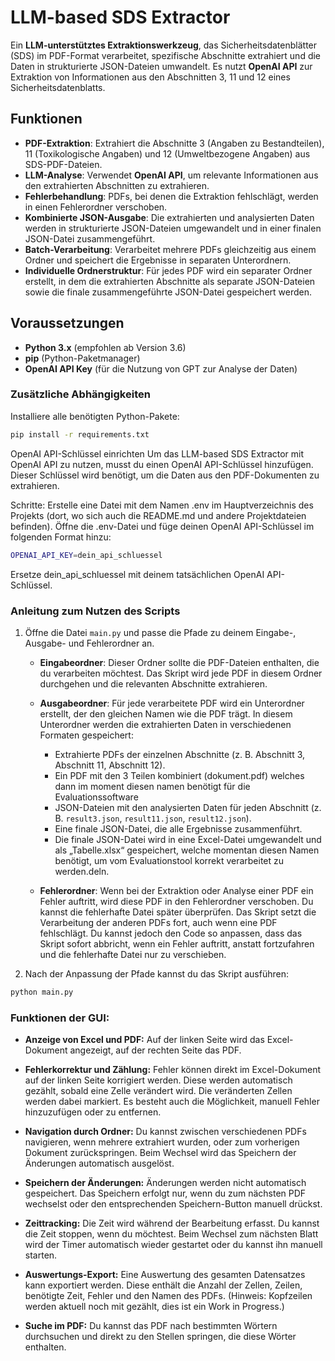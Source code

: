 # LLM-based SDS Extractor

Ein **LLM-unterstütztes Extraktionswerkzeug**, das Sicherheitsdatenblätter (SDS) im PDF-Format verarbeitet, spezifische Abschnitte extrahiert und die Daten in strukturierte JSON-Dateien umwandelt. Es nutzt **OpenAI API** zur Extraktion von Informationen aus den Abschnitten 3, 11 und 12 eines Sicherheitsdatenblatts.

## Funktionen

- **PDF-Extraktion**: Extrahiert die Abschnitte 3 (Angaben zu Bestandteilen), 11 (Toxikologische Angaben) und 12 (Umweltbezogene Angaben) aus SDS-PDF-Dateien.
- **LLM-Analyse**: Verwendet **OpenAI API**, um relevante Informationen aus den extrahierten Abschnitten zu extrahieren.
- **Fehlerbehandlung**: PDFs, bei denen die Extraktion fehlschlägt, werden in einen Fehlerordner verschoben.
- **Kombinierte JSON-Ausgabe**: Die extrahierten und analysierten Daten werden in strukturierte JSON-Dateien umgewandelt und in einer finalen JSON-Datei zusammengeführt.
- **Batch-Verarbeitung**: Verarbeitet mehrere PDFs gleichzeitig aus einem Ordner und speichert die Ergebnisse in separaten Unterordnern.
- **Individuelle Ordnerstruktur**: Für jedes PDF wird ein separater Ordner erstellt, in dem die extrahierten Abschnitte als separate JSON-Dateien sowie die finale zusammengeführte JSON-Datei gespeichert werden.

## Voraussetzungen

- **Python 3.x** (empfohlen ab Version 3.6)
- **pip** (Python-Paketmanager)
- **OpenAI API Key** (für die Nutzung von GPT zur Analyse der Daten)

### Zusätzliche Abhängigkeiten

Installiere alle benötigten Python-Pakete:

```bash
pip install -r requirements.txt
```
OpenAI API-Schlüssel einrichten
Um das LLM-based SDS Extractor mit OpenAI API zu nutzen, musst du einen OpenAI API-Schlüssel hinzufügen. Dieser Schlüssel wird benötigt, um die Daten aus den PDF-Dokumenten zu extrahieren.

Schritte:
Erstelle eine Datei mit dem Namen .env im Hauptverzeichnis des Projekts (dort, wo sich auch die README.md und andere Projektdateien befinden).
Öffne die .env-Datei und füge deinen OpenAI API-Schlüssel im folgenden Format hinzu:
```bash
OPENAI_API_KEY=dein_api_schluessel
```
Ersetze dein_api_schluessel mit deinem tatsächlichen OpenAI API-Schlüssel.

### Anleitung zum Nutzen des Scripts

1. Öffne die Datei `main.py` und passe die Pfade zu deinem Eingabe-, Ausgabe- und Fehlerordner an.  

    - **Eingabeordner**: Dieser Ordner sollte die PDF-Dateien enthalten, die du verarbeiten möchtest. Das Skript wird jede PDF in diesem Ordner durchgehen und die relevanten Abschnitte extrahieren.

    - **Ausgabeordner**: Für jede verarbeitete PDF wird ein Unterordner erstellt, der den gleichen Namen wie die PDF trägt. In diesem Unterordner werden die extrahierten Daten in verschiedenen Formaten gespeichert:
      - Extrahierte PDFs der einzelnen Abschnitte (z. B. Abschnitt 3, Abschnitt 11, Abschnitt 12).
      - Ein PDF mit den 3 Teilen kombiniert (dokument.pdf) welches dann im moment diesen namen benötigt für die Evaluationssoftware
      - JSON-Dateien mit den analysierten Daten für jeden Abschnitt (z. B. `result3.json`, `result11.json`, `result12.json`).
      - Eine finale JSON-Datei, die alle Ergebnisse zusammenführt.
      - Die finale JSON-Datei wird in eine Excel-Datei umgewandelt und als „Tabelle.xlsx“ gespeichert, welche momentan diesen Namen benötigt, um vom Evaluationstool korrekt verarbeitet zu werden.deln.

    - **Fehlerordner**: Wenn bei der Extraktion oder Analyse einer PDF ein Fehler auftritt, wird diese PDF in den Fehlerordner verschoben. Du kannst die fehlerhafte Datei später überprüfen. Das Skript setzt die Verarbeitung der anderen PDFs fort, auch wenn eine PDF fehlschlägt. Du kannst jedoch den Code so anpassen, dass das Skript sofort abbricht, wenn ein Fehler auftritt, anstatt fortzufahren und die fehlerhafte Datei nur zu verschieben.

2. Nach der Anpassung der Pfade kannst du das Skript ausführen:

```bash
python main.py
```

### Funktionen der GUI:

- **Anzeige von Excel und PDF:** Auf der linken Seite wird das Excel-Dokument angezeigt, auf der rechten Seite das PDF.
  
- **Fehlerkorrektur und Zählung:** Fehler können direkt im Excel-Dokument auf der linken Seite korrigiert werden. Diese werden automatisch gezählt, sobald eine Zelle verändert wird. Die veränderten Zellen werden dabei markiert. Es besteht auch die Möglichkeit, manuell Fehler hinzuzufügen oder zu entfernen.

- **Navigation durch Ordner:** Du kannst zwischen verschiedenen PDFs navigieren, wenn mehrere extrahiert wurden, oder zum vorherigen Dokument zurückspringen. Beim Wechsel wird das Speichern der Änderungen automatisch ausgelöst.

- **Speichern der Änderungen:** Änderungen werden nicht automatisch gespeichert. Das Speichern erfolgt nur, wenn du zum nächsten PDF wechselst oder den entsprechenden Speichern-Button manuell drückst.

- **Zeittracking:** Die Zeit wird während der Bearbeitung erfasst. Du kannst die Zeit stoppen, wenn du möchtest. Beim Wechsel zum nächsten Blatt wird der Timer automatisch wieder gestartet oder du kannst ihn manuell starten.

- **Auswertungs-Export:** Eine Auswertung des gesamten Datensatzes kann exportiert werden. Diese enthält die Anzahl der Zellen, Zeilen, benötigte Zeit, Fehler und den Namen des PDFs. (Hinweis: Kopfzeilen werden aktuell noch mit gezählt, dies ist ein Work in Progress.)

- **Suche im PDF:** Du kannst das PDF nach bestimmten Wörtern durchsuchen und direkt zu den Stellen springen, die diese Wörter enthalten.
